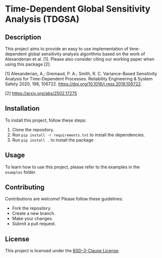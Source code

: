 # Time-Dependent Global Sensitivity Analysis (TDGSA)

## Description

This project aims to provide an easy to use implementation of time-dependent global sensitivity analysis algorithms based on the work of Alexanderian et al. [1]. Please also consider citing our working paper when using this package [2].

[1] Alexanderian, A.; Gremaud, P. A.; Smith, R. C. Variance-Based Sensitivity Analysis for Time-Dependent Processes. Reliability Engineering & System Safety 2020, 196, 106722. https://doi.org/10.1016/j.ress.2019.106722.

[2] https://arxiv.org/abs/2502.17275


## Installation

To install this project, follow these steps:

1. Clone the repository.
2. Run `pip install -r requirements.txt` to install the dependencies.
3. Run `pip install .` to install the package

## Usage

To learn how to use this project, please refer to the examples in the `examples` folder.

## Contributing

Contributions are welcome! Please follow these guidelines:

- Fork the repository.
- Create a new branch.
- Make your changes.
- Submit a pull request.

## License

This project is licensed under the [BSD-3-Clause License](LICENSE).
